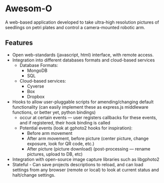 # Awesom-O
A web-based application developed to take ultra-high resolution pictures of seedlings on petri plates and control a camera-mounted robotic arm.

## Features

* Open web-standards (javascript, html) interface, with remote access.
* Integration into different databases formats and cloud-based services 
    * Database Formats:
        * MongoDB
        * SQL
    * Cloud-based services:
        * Cyverse
        * Box
        * Dropbox
* Hooks to allow user-pluggable scripts for amending/changing default functionality (can easily implement these as express.js middleware functions, or better yet, python bindings)
    * occur at certain events — user registers callbacks for these events, and if registered, their hook binding is called
    * Potential events (look at gphoto2 hooks for inspiration):
        * Before arm movement
        * After arm movement, before picture (center picture, change exposure, look for QR code, etc.)
        * After picture (picture download) (post-processing — rename pictures, upload to DB, etc)
* Integration with open-source image capture libraries such as libgphoto2
* Stateful - Can save projects descriptions to reload, and can load settings from any browser (remote or local) to look at current status and halt/change settings.
